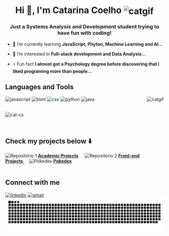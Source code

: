 <h1 align="center">Hi 👋, I'm Catarina Coelho <img alt="catgif" height="80px" width="80px" align="center" src="https://media.tenor.com/ipuTozw3PXsAAAAi/pixel-cat.gif"></img></h1>
<h3 align="center">Just a Systems Analysis and Development student trying to have fun with coding!</h3>

- 🌱 I’m currently learning **JavaScript, Phyton, Machine Learning and AI...**

- 👀 I’m interested in **Full-stack development and Data Analysis...**

- ⚡ Fun fact **I almost got a Psychology degree before discovering that i liked programing more than people...**


<div>
<h2 align="left">Languages and Tools</h2>
<img alt="javascript"  height="60px" width="60px" src="https://img.icons8.com/?size=100&id=V6HShIzw21x7&format=png&color=000000"></img>
<img alt="html" height="60px" width="60px" src="https://img.icons8.com/?size=100&id=CMVEhOBzk3Zp&format=png&color=000000"></img>
<img alt="css" height="60px" width="60px" src="https://img.icons8.com/?size=100&id=5cVdiiKKi0vX&format=png&color=000000"></img>
<img alt="python" height="60px" width="60px" src="https://img.icons8.com/?size=100&id=uLDrtp8o8zTG&format=png&color=000000"></img>
<img alt="java" height="60px" width="60px" src="https://img.icons8.com/?size=100&id=FRRACRKRsw2s&format=png&color=000000"></img>
<img alt="catgif" align="right" height="300px" src="https://media1.tenor.com/m/Ax7JUhhhMt4AAAAC/angry-typing-kitty.gif"></img>
</div>

<br>
<p><img align="center" src="https://github-readme-stats.vercel.app/api/top-langs?username=cat-cs&show_icons=true&theme=synthwave&title_color=c822ff&text_color=1a6dff&locale=en&layout=compact" alt="cat-cs" /></p>

<br>
<div>
<h2>Check my projects below ⬇️ </h2>
<span>
<img height="25px" width="25px" src="https://img.icons8.com/?size=100&id=52539&format=png&color=000000" alt="Repositório 1"/>
<a href="https://github.com/cat-cs/projetos-academicos-PUCGO" target="_blank">
<strong>Academic Projects</strong></a>
</span> &nbsp; &nbsp;
  
<span>
<img  height="25px" width="25px" src="https://img.icons8.com/?size=100&id=52539&format=png&color=000000" alt="Repositório 2"/>
<a href="https://github.com/cat-cs/projetos-frontend" target="_blank" >
<strong>Front-end Projects</strong> </a>
</span> &nbsp; &nbsp;

<span >
<img  height="25px" width="25px" src="https://img.icons8.com/?size=100&id=52539&format=png&color=000000" alt="Pokedex"/>
<a href="https://github.com/cat-cs/pokedex-js" target="_blank" >
<strong>Pokedex</strong> </a>
</span>  
</div>&nbsp;

<div align="left">
<h2 >Connect with me</h2>
<span>
<a href="https://linkedin.com/in/catarinacoelhodasilva" target="blank"><img align="center" src="https://img.icons8.com/?size=100&id=44019&format=png&color=000000" alt="linkedin" /></a>
<a href="mailto:k.tarina56@gmail.com" target="blank"><img align="center" src="https://img.icons8.com/?size=100&id=l8GURTKU12XE&format=png&color=000000" alt="gmail" /></a>
</span>
</div>

<img align="center" src="https://github.com/DHANOLA/DHANOLA/raw/output/github-contribution-grid-snake.svg" alt="snake">


